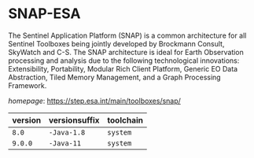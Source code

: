 # SNAP-ESA

The Sentinel Application Platform (SNAP) is a common architecture for all Sentinel Toolboxes being jointly developed by Brockmann Consult, SkyWatch and C-S. The SNAP architecture is ideal for Earth Observation processing and analysis due to the following technological innovations: Extensibility, Portability, Modular Rich Client Platform, Generic EO Data Abstraction, Tiled Memory Management, and a Graph Processing Framework.

*homepage*: <https://step.esa.int/main/toolboxes/snap/>

version | versionsuffix | toolchain
--------|---------------|----------
``8.0`` | ``-Java-1.8`` | ``system``
``9.0.0`` | ``-Java-11`` | ``system``
